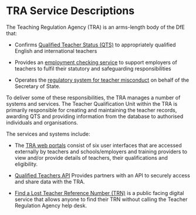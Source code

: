 # TRA Service Descriptions

The Teaching Regulation Agency (TRA) is an arms-length body of the DfE that:

* Confirms [Qualified Teacher Status (QTS)](https://www.gov.uk/government/collections/qualified-teacher-status-qts) to appropriately qualified English and international teachers

* Provides an [employment checking service](https://www.gov.uk/guidance/teacher-status-checks-information-for-employers) to support employers of teachers to fulfil their statutory and safeguarding responsibilities

* Operates the [regulatory system for teacher misconduct](https://www.gov.uk/government/collections/teacher-misconduct) on behalf of the Secretary of State.

To deliver some of these responsibilities, the TRA manages a number of systems and services. The Teacher Qualification Unit within the TRA is primarily responsible for creating and maintaining the teacher records, awarding QTS and providing information from the database to authorised individuals and organisations. 

The services and systems include:

* The [TRA web portals](https://teacherservices.education.gov.uk/) consist of six user interfaces that are accessed externally by teachers and schools/employers and training providers to view and/or provide details of teachers, their qualifications and eligibility.

* [Qualified Teachers API](https://teacher-services-tech-docs.london.cloudapps.digital/#qualified-teachers-api) Provides partners with an API to securely access and share data with the TRA.

* [Find a Lost Teacher Reference Number (TRN)](https://find-a-lost-trn.education.gov.uk/start) is a public facing digital service that allows anyone to find their TRN without calling the Teacher Regulation Agency help desk.

